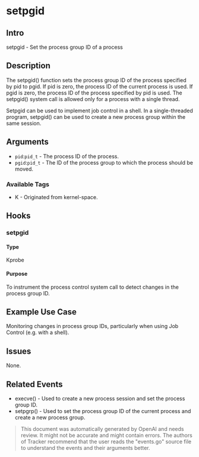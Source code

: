 
# setpgid

## Intro
setpgid - Set the process group ID of a process

## Description
The setpgid() function sets the process group ID of the process specified by pid to pgid.  If pid is zero, the process ID of the current process is used.  If pgid is zero, the process ID of the process specified by pid is used.  The setpgid() system call is allowed only for a process with a single thread.

Setpgid can be used to implement job control in a shell.  In a single-threaded program, setpgid() can be used to create a new process group within the same session.

## Arguments
* `pid`:`pid_t` - The process ID of the process.
* `pgid`:`pid_t` - The ID of the process group to which the process should be moved.

### Available Tags
* K - Originated from kernel-space.

## Hooks
### setpgid
#### Type
Kprobe
#### Purpose
To instrument the process control system call to detect changes in the process group ID.

## Example Use Case
Monitoring changes in process group IDs, particularly when using Job Control (e.g. with a shell).

## Issues
None.

## Related Events
* execve() - Used to create a new process session and set the process group ID.
* setpgrp() - Used to set the process group ID of the current process and create a new process group.

> This document was automatically generated by OpenAI and needs review. It might
> not be accurate and might contain errors. The authors of Tracker recommend that
> the user reads the "events.go" source file to understand the events and their
> arguments better.
